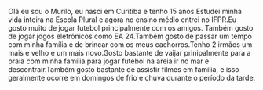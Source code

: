 Olá eu sou o Murilo, eu nasci em Curitiba e tenho 15 anos.Estudei minha vida inteira na Escola Plural e agora no ensino médio entrei no IFPR.Eu gosto muito de jogar futebol principalmente com os amigos. Também gosto de jogar jogos eletrônicos como EA 24.Também gosto de passar um tempo com minha família e de brincar com os meus cachorros.Tenho 2 irmãos um mais e velho e um mais novo.Gosto bastante de vaijar prinipalmente para a praia com minha família para jogar futebol na areia ir no mar e descontrair.Também gosto bastante de assistir filmes em família, e isso geralmente ocorre em domingos de frio e chuva durante o período da tarde.

